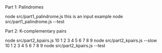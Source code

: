 Part 1: Palindromes

node src/part1_palindrome.js this is an input example
node src/part1_palindrome.js --test

Part 2: K-complementary pairs

node src/part2_kpairs.js 10 1 2 3 4 5 6 7 8 9
node src/part2_kpairs.js --slow 10 1 2 3 4 5 6 7 8 9
node src/part2_kpairs.js --test

